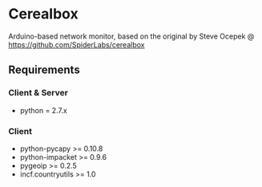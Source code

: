 # Cerealbox
Arduino-based network monitor, based on the original by Steve Ocepek @ https://github.com/SpiderLabs/cerealbox

## Requirements
### Client & Server
- python = 2.7.x

### Client
- python-pycapy >= 0.10.8
- python-impacket >= 0.9.6
- pygeoip >= 0.2.5
- incf.countryutils >= 1.0

